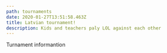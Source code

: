 ```yaml
---
path: tournaments
date: 2020-01-27T13:51:58.463Z
title: Latvian tournament!
description: Kids and teachers paly LOL against each other
---
```

Turnament informantion
